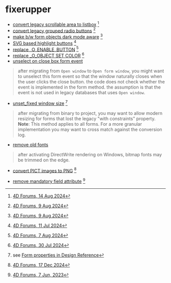 # fixerupper

* [convert legacy scrollable area to listbox](https://github.com/miyako/fixerupper/blob/main/FixerUpper/Project/Sources/Methods/scrollable_area_to_listbox.4dm) [^satolb]
* [convert legacy grouped radio buttons](https://github.com/miyako/fixerupper/blob/main/FixerUpper/Project/Sources/Methods/add_radio_group.4dm) [^rbg]
* [make b/w form objects dark mode aware](https://github.com/miyako/fixerupper/blob/main/FixerUpper/Project/Sources/Methods/set_automatic_fill_and_stroke.4dm) [^bwauto]
* [SVG based highlight buttons](https://github.com/miyako/fixerupper/blob/main/FixerUpper/Project/Sources/Methods/highlight_button_to_svg.4dm) [^hb]
* [replace _O_ENABLE_BUTTON](https://github.com/miyako/fixerupper/blob/main/FixerUpper/Project/Sources/Methods/macro_replace_enable_button.4dm) [^eb]
* [replace _O_OBJECT SET COLOR](https://github.com/miyako/fixerupper/blob/main/FixerUpper/Project/Sources/Methods/macro_replace_object_set_color.4dm) [^sc]
* [unselect on close box form event](https://github.com/miyako/fixerupper/blob/main/FixerUpper/Project/Sources/Methods/remove_close_box_event.4dm)

> after migrating from `Open window` to `Open form window`, you might want to unselect this form event so that the window naturally closes when the user clicks the close button. the code does not check whether the event is implemented in the form method. the assumption is that the event is not used in legacy databases that uses `Open window`.

* [unset_fixed window size](https://github.com/miyako/fixerupper/blob/main/FixerUpper/Project/Sources/Methods/unset-fixed-window-size.4dm) [^fixed]

> after migrating from binary to project, you may want to allow modern resizing for forms that lost the legacy "with constraints" property. **Note**: This method applies to all forms. For a more granular implementation you may want to cross match against the conversion log.

* [remove old fonts](https://github.com/miyako/fixerupper/blob/main/FixerUpper/Project/Sources/Methods/remove-old-fonts.4dm)

> after activating DirectWrite rendering on Windows, bitmap fonts may be trimmed on the edge.

* [convert PICT images to PNG](https://github.com/miyako/fixerupper/blob/main/FixerUpper/Project/Sources/Methods/pict_to_png.4dm) [^pict]

* [remove mandatory field attribute](https://github.com/miyako/fixerupper/blob/main/FixerUpper/Project/Sources/Methods/set_mandatory.4dm) [^sm]
  
[^satolb]: [4D Forums, 14 Aug 2024](https://discuss.4d.com/t/tip-replace-legacy-connected-scrollable-areas/32072)
[^rbg]: [4D Forums, 9 Aug 2024](https://discuss.4d.com/t/tip-add-radio-group-to-converted-radio-buttons/32035)
[^bwauto]: [4D Forums, 9 Aug 2024](https://discuss.4d.com/t/tip-support-dark-mode-in-legacy-forms/32033)
[^hb]: [4D Forums, 11 Jul 2024](https://discuss.4d.com/t/replace-highlight-buttons-with-custom-svg-buttons/31719)
[^eb]: [4D Forums, 7 Aug 2024](https://discuss.4d.com/t/tip-translate-o-enable-button/32020)
[^sc]: [4D Forums, 30 Jul 2024](https://discuss.4d.com/t/tip-translate-o-object-set-color/31940)
[^fixed]: see [Form properties in Design Reference](https://doc.4d.com/4Dv19/4D/19/Form-properties.300-5416670.en.html)
[^pict]: [4D Forums, 17 Dec 2024](https://discuss.4d.com/t/tip-convert-pict-images-to-png/33546?u=keisuke_miyako)
[^sm]: [4D Forums, 7 Jun, 2023](https://discuss.4d.com/t/field-mandatory/27736/4?u=keisuke_miyako)
